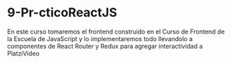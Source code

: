 # 9-Pr-cticoReactJS
En este curso tomaremos el frontend construido en el Curso de Frontend de la Escuela de JavaScript y lo implementaremos todo llevandolo a componentes de React Router y Redux para agregar interactividad a PlatziVideo
